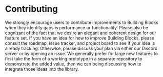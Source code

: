 # Contributing

We strongly encourage users to contribute improvements to Building Blocks when
they identify gaps is performance or functionality. Please also be cognizant of
the fact that we desire an elegant and coherent design for our feature set. If
you have an idea for how to improve Building Blocks, please consult the roadmap,
issue tracker, and project board to see if your idea is already tracking.
Otherwise, please discuss your plan via either our Discord server or by opening
an issue. We generally prefer for large new features to first take the form of a
working prototype in a separate repository to demonstrate the added value, then
we can being discussing how to integrate those ideas into the library.
